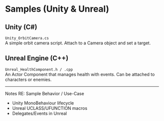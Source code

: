 # Samples (Unity & Unreal)

## Unity (C#)
`Unity_OrbitCamera.cs`  
A simple orbit camera script. Attach to a Camera object and set a target.

## Unreal Engine (C++)
`Unreal_HealthComponent.h / .cpp`  
An Actor Component that manages health with events. Can be attached to characters or enemies.

---

Notes RE: Sample Behavior / Use-Case
- Unity MonoBehaviour lifecycle
- Unreal UCLASS/UFUNCTION macros
- Delegates/Events in Unreal
